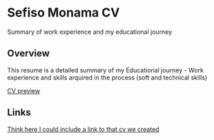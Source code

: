 <h1>Sefiso Monama CV</h1>
<p>Summary of work experience and my educational journey</p>
<h2>Overview</h2>
<p>This resume is a detailed summary of my Educational journey - Work experience and skills arquired in the process  (soft and technical skills)</p>
<a href="https://github.com/SefisoMonama/cv-sefiso-monama/issues/12#issue-868720927">CV preview</a>
<h2>Links</h2>
<a href=#>Think here I could include a link to that cv we created</a>
